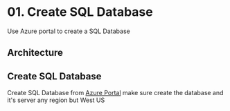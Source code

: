 # 01. Create SQL Database

Use Azure portal to create a SQL Database

## Architecture

## Create SQL Database

Create SQL Database from [Azure Portal](https://azure.com) make sure create the database and it's server any region but West US

